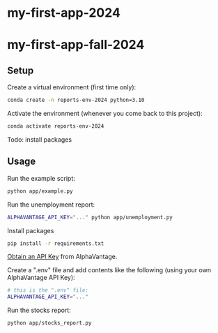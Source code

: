 # my-first-app-2024

# my-first-app-fall-2024

## Setup

Create a virtual environment (first time only):

```sh
conda create -n reports-env-2024 python=3.10
```

Activate the environment (whenever you come back to this project):

```sh
conda activate reports-env-2024
```

Todo: install packages


## Usage

Run the example script:

```sh
python app/example.py
```


Run the unemployment report:

```sh
ALPHAVANTAGE_API_KEY="..." python app/unemployment.py
```

Install packages

```sh
pip install -r requirements.txt
```

[Obtain an API Key](https://www.alphavantage.co/support/#api-key) from AlphaVantage.

Create a ".env" file and add contents like the following (using your own AlphaVantage API Key):

```sh
# this is the ".env" file:
ALPHAVANTAGE_API_KEY="..."
```

Run the stocks report:

```sh
python app/stocks_report.py
```